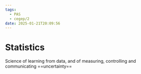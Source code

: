 ```yaml
---
tags:
  - PAS
  - cegep/2
date: 2025-01-21T20:09:56
---
```


# Statistics

Science of learning from data, and of measuring, controlling and communicating ==uncertainty==